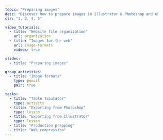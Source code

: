```yaml
---
topic: "Preparing images"
desc: "Discover how to prepare images in Illustrator & Photoshop and export them properly for the web."
clr: "1, 2, 4, 5"

video_tutorials:
  - title: "Website file organization"
    url: organization
  - title: "Images for the web"
    url: image-formats
    videos: true

slides:
  - title: "Preparing images"

group_activities:
  - title: "Image formats"
    type: pencil
    pair: true

tasks:
  - title: "Table Tabulator"
    type: activity
  - title: "Exporting from Photoshop"
    type: lesson
  - title: "Exporting from Illustrator"
    type: lesson
  - title: "Production prepping"
  - title: "Web compression"
---
```

